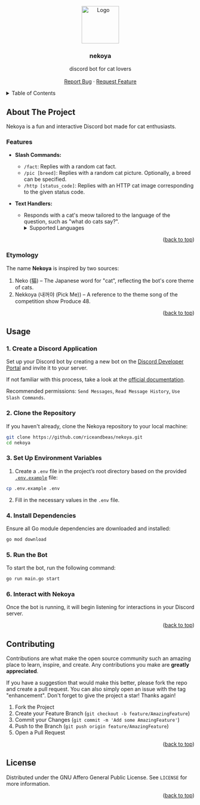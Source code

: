 <a name="readme-top"></a>

<div align="center">
    <img src="https://i.imgur.com/qmPQWGj.png" alt="Logo" width="100" height="100">

<h3 align="center">nekoya</h3>

  <p align="center">
    discord bot for cat lovers
    <br />
    <br />
    <a href="https://github.com/riceandbeas/nekoya/issues/new?labels=bug&template=bug_report.md">Report Bug</a>
    ·
    <a href="https://github.com/riceandbeas/nekoya/issues/new?labels=enhancement&template=feature_request.md">Request Feature</a>
  </p>
</div>

<details>
  <summary>Table of Contents</summary>
  <ol>
    <li>
      <a href="#about-the-project">About The Project</a>
        <ul>
          <li><a href="#features">Features</a></li>
          <li><a href="#etymology">Etymology</a></li>
        </ul>
    </li>
    <li><a href="#usage">Usage</a></li>
    <li><a href="#contributing">Contributing</a></li>
    <li><a href="#license">License</a></li>
  </ol>
</details>

## About The Project
Nekoya is a fun and interactive Discord bot made for cat enthusiasts.

### Features
- **Slash Commands:**
  - `/fact`: Replies with a random cat fact.
  - `/pic [breed]`: Replies with a random cat picture. Optionally, a breed can be specified.
  - `/http [status_code]`: Replies with an HTTP cat image corresponding to the given status code.

- **Text Handlers:**
  - Responds with a cat's meow tailored to the language of the question, such as "what do cats say?".
    <details>
      <summary>Supported Languages</summary>
      <ul>
      <li>English: "what do cats say?" (meow)</li>
      <li>Portuguese: "o que gatos dizem?" (miau)</li>
      </ul>
    </details>

<p align="right">(<a href="#readme-top">back to top</a>)</p>

### Etymology
The name **Nekoya** is inspired by two sources:

1. Neko (猫) – The Japanese word for "cat", reflecting the bot's core theme of cats.
2. Nekkoya (내꺼야 (Pick Me)) – A reference to the theme song of the competition show Produce 48.

<p align="right">(<a href="#readme-top">back to top</a>)</p>

## Usage

### 1. Create a Discord Application
Set up your Discord bot by creating a new bot on the [Discord Developer Portal](https://discord.com/developers/applications) and invite it to your server.

If not familiar with this process, take a look at the [official documentation](https://discord.com/developers/docs/quick-start/getting-started).

Recommended permissions: `Send Messages`, `Read Message History`, `Use Slash Commands`.

### 2. Clone the Repository
If you haven't already, clone the Nekoya repository to your local machine:
```bash
git clone https://github.com/riceandbeas/nekoya.git
cd nekoya
```

### 3. Set Up Environment Variables
1. Create a `.env` file in the project’s root directory based on the provided [`.env.example`](/.env.example) file:
```bash
cp .env.example .env
```

2. Fill in the necessary values in the `.env` file.

### 4. Install Dependencies
Ensure all Go module dependencies are downloaded and installed:
```bash
go mod download
```

### 5. Run the Bot
To start the bot, run the following command:
```bash
go run main.go start
```

### 6. Interact with Nekoya
Once the bot is running, it will begin listening for interactions in your Discord server.

<p align="right">(<a href="#readme-top">back to top</a>)</p>

## Contributing

Contributions are what make the open source community such an amazing place to learn, inspire, and create. Any contributions you make are **greatly appreciated**.

If you have a suggestion that would make this better, please fork the repo and create a pull request. You can also simply open an issue with the tag "enhancement".
Don't forget to give the project a star! Thanks again!

1. Fork the Project
2. Create your Feature Branch (`git checkout -b feature/AmazingFeature`)
3. Commit your Changes (`git commit -m 'Add some AmazingFeature'`)
4. Push to the Branch (`git push origin feature/AmazingFeature`)
5. Open a Pull Request

<p align="right">(<a href="#readme-top">back to top</a>)</p>

## License

Distributed under the GNU Affero General Public License. See `LICENSE` for more information.

<p align="right">(<a href="#readme-top">back to top</a>)</p>
